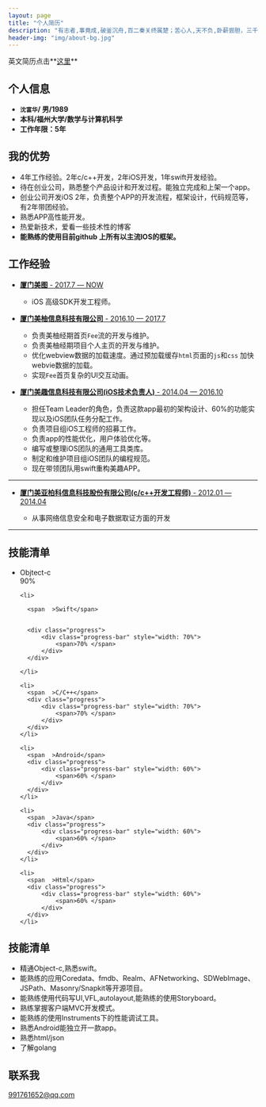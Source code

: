 ```yaml
---
layout: page
title: "个人简历"
description: "有志者,事竟成,破釜沉舟,百二秦关终属楚；苦心人,天不负,卧薪尝胆，三千越甲可吞吴！"
header-img: "img/about-bg.jpg"
---
```




英文简历点击**[这里](/about_en)**

## 个人信息

* **`沈富华`/ 男/1989**
* **本科/福州大学/数学与计算机科学**
* **工作年限：5年**
 

## 我的优势

* 4年工作经验。2年c/c++开发，2年iOS开发，1年swift开发经验。
* 待在创业公司，熟悉整个产品设计和开发过程。能独立完成和上架一个app。
* 创业公司开发iOS 2年，负责整个APP的开发流程，框架设计，代码规范等，有2年带团经验。
* 熟悉APP高性能开发。
* 热爱新技术，爱看一些技术性的博客
* **能熟练的使用目前github 上所有以主流IOS的框架。**

## 工作经验

* [**厦门美图** -  2017.7 — NOW](#) 
   
   * iOS 高级SDK开发工程师。
   
   
   
* [**厦门美柚信息科技有限公司** -  2016.10 — 2017.7](#) 
   
   * 负责美柚经期首页`Fee`流的开发与维护。
   * 负责美柚经期项目个人主页的开发与维护。
   * 优化webview数据的加载速度。通过预加载缓存`html`页面的`js`和`css` 加快webvie数据的加载。
   * 实现`Fee`首页复杂的UI交互动画。
  

* [**厦门美趣信息科技有限公司(iOS技术负责人)** -  2014.04 — 2016.10](#) 
   
   * 担任Team Leader的角色，负责这款app最初的架构设计、60%的功能实现以及iOS团队任务分配工作。
   * 负责项目组iOS工程师的招募工作。
   * 负责app的性能优化，用户体验优化等。    
   * 编写或整理iOS团队的通用工具类库。
   * 制定和维护项目组iOS团队的编程规范。
   * 现在带领团队用swift重构美趣APP。


***


* [**厦门美亚柏科信息科技股份有限公司(c/c++开发工程师)**  -  2012.01 — 2014.04](#) 

    * 从事网络信息安全和电子数据取证方面的开发

***



<!-- ## Roles

Founder, ABC Organisation -->

## 技能清单

<div class="grid-block">
  <ul class="list-skills">      
    <li>              
      <span  >Objtect-c</span>        
      <div class="progress">
          <div class="progress-bar" style="width: 90%">
              <span>90% </span>
          </div>
      </div>              
    </li>

    <li>
        
      <span  >Swift</span>
  
  
      <div class="progress">
          <div class="progress-bar" style="width: 70%">
              <span>70% </span>
          </div>
      </div>
        
    </li>

    <li>        
      <span  >C/C++</span>  
      <div class="progress">
          <div class="progress-bar" style="width: 70%">
              <span>70% </span>
          </div>
      </div>        
    </li>

    <li>        
      <span  >Android</span> 
      <div class="progress">
          <div class="progress-bar" style="width: 60%">
              <span>60% </span>
          </div>
      </div>        
    </li>

    <li>        
      <span  >Java</span> 
      <div class="progress">
          <div class="progress-bar" style="width: 60%">
              <span>60% </span>
          </div>
      </div>        
    </li>

    <li>        
      <span  >Html</span> 
      <div class="progress">
          <div class="progress-bar" style="width: 60%">
              <span>60% </span>
          </div>
      </div>        
    </li>

    
   <!--  <li>        
      <span  >Go</span> 
      <div class="progress">
          <div class="progress-bar" style="width: 40%">
              <span>40% </span>
          </div>
      </div>        
    </li> -->
      
  </ul>
</div>


## 技能清单
  
  * 精通Object-c,熟悉swift。  
  * 能熟练的应用Coredata、fmdb、Realm、AFNetworking、SDWebImage、JSPath、Masonry/Snapkit等开源项目。
  * 能熟练使用代码写UI,VFL,autolayout,能熟练的使用Storyboard。
  * 熟练掌握客户端MVC开发模式。
  * 能熟练的使用Instruments下的性能调试工具。
  * 熟悉Android能独立开一款app。
  * 熟悉html/json
  * 了解golang

<!-- * **Skill 3** - `Skill` / `Skill` / `Skill`
* **Skill 4** - `Skill` / `Skill` / `Skill` 
* **Skill 5** - `Skill`
* **Skill 6** - `Skill` / `Skill`  -->
    
    
<!-- ## Achievements


* [**This is my first achievement**](#) 
   
   Proin pellentesque malesuada mauris, quis aliquam augue vestibulum ac. Vestibulum ut feugiat nibh. Sed faucibus felis purus, sed convallis leo dictum vehicula.

***

* [**This is my second achievement**](#) 

    Proin pellentesque malesuada mauris, quis aliquam augue vestibulum ac. Vestibulum ut feugiat nibh. Sed faucibus felis purus, sed convallis leo dictum vehicula.

***

* [**This is my third achievement**](#) 

   Proin pellentesque malesuada mauris, quis aliquam augue vestibulum ac. Vestibulum ut feugiat nibh. Sed faucibus felis purus, sed convallis leo dictum vehicula -->

## 联系我

[991761652@qq.com](mailto:991761652@qq.com)

